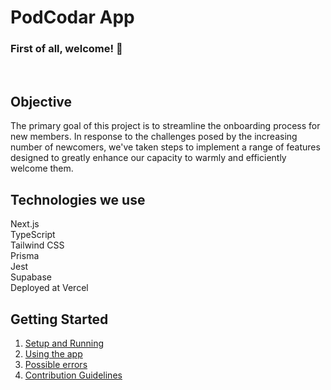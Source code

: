 # PodCodar App

### First of all, welcome! :rocket:

<br/>

## Objective

The primary goal of this project is to streamline the onboarding process for new members. In response to the challenges posed by the increasing number of newcomers, we've taken steps to implement a range of features designed to greatly enhance our capacity to warmly and efficiently welcome them.

## Technologies we use

Next.js \
TypeScript \
Tailwind CSS \
Prisma \
Jest \
Supabase \
Deployed at Vercel

## Getting Started

1. [Setup and Running][1]
2. [Using the app][2]
3. [Possible errors][3]
4. [Contribution Guidelines][4]

[1]: docs/installation.md
[2]: docs/using-the-app.md
[3]: docs/possible-errors.md
[4]: docs/contribution-guidelines.md
